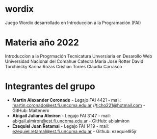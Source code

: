 # wordix
Juego Wordix desarrollado en Introducción a la Programación (FAI)

# Materia año 2022 

Introduccíon a la Progrmación
Tecnicatura Unversiaria en Desarollo Web
Universidad Nacional del Comahue
Catedra
 Maria Jose Rotter
 David Torchinsky
 Karina Rozas
 Cristian Torres
 Claudia Carrasco

# Integrantes del grupo

- **Martin Alexander Coronado** - Legajo FAI 4421 - mail: martin.coronado@est.fi.uncoma.edu.ar //ticho221@hotmail.com - GitHub: Maitenero
- **Abigail Juliana Almiron** - Legajo FAI 3147 - mail: abigail.almiron@est.fi.uncoma.edu.ar - GitHub: abialmiron
- **Ezequiel Juan Retamal** - Legajo FAI 1419 - mail: ezequiel.retamal@est.fi.uncoma.edu.ar - Github: ezequiel95jr
